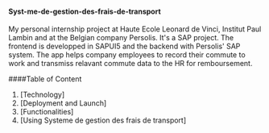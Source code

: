 #### Syst-me-de-gestion-des-frais-de-transport
My personal internship project at Haute Ecole Leonard de Vinci, Institut Paul Lambin and at the Belgian company Persolis. It's a SAP project. The frontend is developped in SAPUI5 and the backend with Persolis' SAP system. The app helps company employees to record their commute to work and transmiss relavant commute data to the HR for remboursement. 

####Table of Content
1. [Technology]
2. [Deployment and Launch]
4. [Functionalities]
5. [Using Systeme de gestion des frais de transport]


